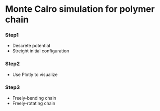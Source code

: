 # Monte Calro simulation for polymer chain

### Step1

* Descrete potential
* Streight initial configuration


### Step2

* Use Plotly to visualize


### Step3

* Freely-bending chain
* Freely-rotating chain
